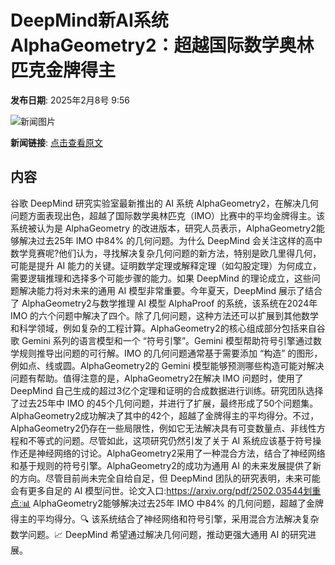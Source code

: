 # DeepMind新AI系统AlphaGeometry2：超越国际数学奥林匹克金牌得主

**发布日期**: 2025年2月8号 9:56

![新闻图片](https://upload.chinaz.com/2025/0208/6387460530812915978377751.png)

**新闻链接**: [点击查看原文](https://www.aibase.com/zh/news/15159)

## 内容

谷歌 DeepMind 研究实验室最新推出的 AI 系统 AlphaGeometry2，在解决几何问题方面表现出色，超越了国际数学奥林匹克（IMO）比赛中的平均金牌得主。该系统被认为是 AlphaGeometry 的改进版本，研究人员表示，AlphaGeometry2能够解决过去25年 IMO 中84% 的几何问题。为什么 DeepMind 会关注这样的高中数学竞赛呢?他们认为，寻找解决复杂几何问题的新方法，特别是欧几里得几何，可能是提升 AI 能力的关键。证明数学定理或解释定理（如勾股定理）为何成立，需要逻辑推理和选择多个可能步骤的能力。如果 DeepMind 的理论成立，这些问题解决能力将对未来的通用 AI 模型非常重要。今年夏天，DeepMind 展示了结合了 AlphaGeometry2与数学推理 AI 模型 AlphaProof 的系统，该系统在2024年 IMO 的六个问题中解决了四个。除了几何问题，这种方法还可以扩展到其他数学和科学领域，例如复杂的工程计算。AlphaGeometry2的核心组成部分包括来自谷歌 Gemini 系列的语言模型和一个 “符号引擎”。Gemini 模型帮助符号引擎通过数学规则推导出问题的可行解。IMO 的几何问题通常基于需要添加 “构造” 的图形，例如点、线或圆。AlphaGeometry2的 Gemini 模型能够预测哪些构造可能对解决问题有帮助。值得注意的是，AlphaGeometry2在解决 IMO 问题时，使用了 DeepMind 自己生成的超过3亿个定理和证明的合成数据进行训练。研究团队选择了过去25年中 IMO 的45个几何问题，并进行了扩展，最终形成了50个问题集。AlphaGeometry2成功解决了其中的42个，超越了金牌得主的平均得分。不过，AlphaGeometry2仍存在一些局限性，例如它无法解决具有可变数量点、非线性方程和不等式的问题。尽管如此，这项研究仍然引发了关于 AI 系统应该基于符号操作还是神经网络的讨论。AlphaGeometry2采用了一种混合方法，结合了神经网络和基于规则的符号引擎。AlphaGeometry2的成功为通用 AI 的未来发展提供了新的方向。尽管目前尚未完全自给自足，但 DeepMind 团队的研究表明，未来可能会有更多自足的 AI 模型问世。论文入口:https://arxiv.org/pdf/2502.03544划重点:📊 AlphaGeometry2能够解决过去25年 IMO 中84% 的几何问题，超越了金牌得主的平均得分。🔍 该系统结合了神经网络和符号引擎，采用混合方法解决复杂数学问题。📈 DeepMind 希望通过解决几何问题，推动更强大通用 AI 的研究进展。
